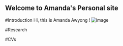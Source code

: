 ## Welcome to Amanda's Personal site

#Introduction
Hi, this is Amanda Awyong !
![image](https://user-images.githubusercontent.com/105594106/168606185-12808e76-6233-43c8-89f9-151de7bef480.png)

#Research

#CVs
